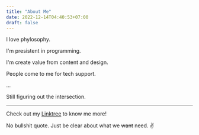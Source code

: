 ```yaml
---
title: "About Me"
date: 2022-12-14T04:40:53+07:00
draft: false
---
```


I love phylosophy.

I'm presistent in programming.

I'm create value from content and design. 

People come to me for tech support.

...

Still figuring out the intersection.

---

Check out my [Linktree](https://linktr.ee/adillaumam) to know me more!

No bullshit quote. Just be clear about what we ~~want~~ need. ✌️